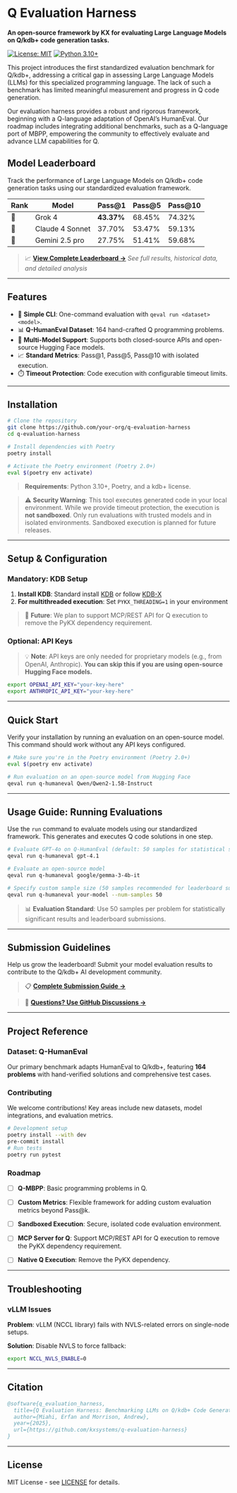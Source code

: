 # Q Evaluation Harness

**An open-source framework by KX for evaluating Large Language Models on Q/kdb+ code generation tasks.**

[![License: MIT](https://img.shields.io/badge/License-MIT-yellow.svg)](https://opensource.org/licenses/MIT)
[![Python 3.10+](https://img.shields.io/badge/python-3.10+-blue.svg)](https://www.python.org/downloads/release/python-3120/)

This project introduces the first standardized evaluation benchmark for Q/kdb+, addressing a critical gap in assessing Large Language Models (LLMs) for this specialized programming language. The lack of such a benchmark has limited meaningful measurement and progress in Q code generation.

Our evaluation harness provides a robust and rigorous framework, beginning with a Q-language adaptation of OpenAI’s HumanEval. Our roadmap includes integrating additional benchmarks, such as a Q-language port of MBPP, empowering the community to effectively evaluate and advance LLM capabilities for Q.

## Model Leaderboard

Track the performance of Large Language Models on Q/kdb+ code generation tasks using our standardized evaluation framework.

| Rank | Model | Pass@1 | Pass@5 | Pass@10 |
|------|-------|--------|--------|---------|
| 🥇 | Grok 4 | **43.37%** | 68.45% | 74.32% |
| 🥈 | Claude 4 Sonnet | 37.70% | 53.47% | 59.13% |
| 🥉 | Gemini 2.5 pro | 27.75% | 51.41% | 59.68% |

> 📈 **[View Complete Leaderboard →](https://qeval.github.io/)**
> *See full results, historical data, and detailed analysis*

---

## Features

- 🚀 **Simple CLI**: One-command evaluation with `qeval run <dataset> <model>`.
- 📊 **Q-HumanEval Dataset**: 164 hand-crafted Q programming problems.
- 🔧 **Multi-Model Support**: Supports both closed-source APIs and open-source Hugging Face models.
- 📈 **Standard Metrics**: Pass@1, Pass@5, Pass@10 with isolated execution.
- ⏱️ **Timeout Protection**: Code execution with configurable timeout limits.

---

## Installation

```bash
# Clone the repository
git clone https://github.com/your-org/q-evaluation-harness
cd q-evaluation-harness

# Install dependencies with Poetry
poetry install

# Activate the Poetry environment (Poetry 2.0+)
eval $(poetry env activate)
```

> **Requirements**: Python 3.10+, Poetry, and a kdb+ license.

> ⚠️ **Security Warning**: This tool executes generated code in your local environment. While we provide timeout protection, the execution is **not sandboxed**. Only run evaluations with trusted models and in isolated environments. Sandboxed execution is planned for future releases.

---

## Setup & Configuration

### Mandatory: KDB Setup

1. **Install KDB**: Standard install [KDB](https://code.kx.com/q/learn/install/) or follow [KDB-X](https://kdb-x.kx.com/sign-in)
2. **For multithreaded execution**: Set `PYKX_THREADING=1` in your environment

> 🚧 **Future**: We plan to support MCP/REST API for Q execution to remove the PyKX dependency requirement.

### Optional: API Keys

> 💡 **Note**: API keys are only needed for proprietary models (e.g., from OpenAI, Anthropic). **You can skip this if you are using open-source Hugging Face models.**

```bash
export OPENAI_API_KEY="your-key-here"
export ANTHROPIC_API_KEY="your-key-here"
```



---

## Quick Start

Verify your installation by running an evaluation on an open-source model. This command should work without any API keys configured.

```bash
# Make sure you're in the Poetry environment (Poetry 2.0+)
eval $(poetry env activate)

# Run evaluation on an open-source model from Hugging Face
qeval run q-humaneval Qwen/Qwen2-1.5B-Instruct
```

---

## Usage Guide: Running Evaluations

Use the `run` command to evaluate models using our standardized framework. This generates and executes Q code solutions in one step.

```bash
# Evaluate GPT-4o on Q-HumanEval (default: 50 samples for statistical significance)
qeval run q-humaneval gpt-4.1

# Evaluate an open-source model
qeval run q-humaneval google/gemma-3-4b-it

# Specify custom sample size (50 samples recommended for leaderboard submissions)
qeval run q-humaneval your-model --num-samples 50
```

> 📊 **Evaluation Standard**: Use 50 samples per problem for statistically significant results and leaderboard submissions.

---

## Submission Guidelines

Help us grow the leaderboard! Submit your model evaluation results to contribute to the Q/kdb+ AI development community.

> 📋 **[Complete Submission Guide →](docs/submission_guide.md)**

> 💬 **[Questions? Use GitHub Discussions →](https://github.com/kxsystems/q-evaluation-harness/discussions)**

---

## Project Reference

### Dataset: Q-HumanEval
Our primary benchmark adapts HumanEval to Q/kdb+, featuring **164 problems** with hand-verified solutions and comprehensive test cases.

### Contributing
We welcome contributions! Key areas include new datasets, model integrations, and evaluation metrics.
```bash
# Development setup
poetry install --with dev
pre-commit install
# Run tests
poetry run pytest
```

### Roadmap
- [ ] **Q-MBPP**: Basic programming problems in Q.
- [ ] **Custom Metrics**: Flexible framework for adding custom evaluation metrics beyond Pass@k.
- [ ] **Sandboxed Execution**: Secure, isolated code evaluation environment.
- [ ] **MCP Server for Q**: Support MCP/REST API for Q execution to remove the PyKX dependency requirement.
- [ ] **Native Q Execution**: Remove the PyKX dependency.



---

## Troubleshooting

### vLLM Issues

**Problem**: vLLM (NCCL library) fails with NVLS-related errors on single-node setups.

**Solution**: Disable NVLS to force fallback:
```bash
export NCCL_NVLS_ENABLE=0
```

---

## Citation
```bibtex
@software{q_evaluation_harness,
  title={Q Evaluation Harness: Benchmarking LLMs on Q/kdb+ Code Generation},
  author={Miahi, Erfan and Morrison, Andrew},
  year={2025},
  url={https://github.com/kxsystems/q-evaluation-harness}
}
```

---

## License
MIT License - see [LICENSE](LICENSE) for details.
